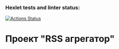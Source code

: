 ### Hexlet tests and linter status:
[![Actions Status](https://github.com/Andrey-Ryabchikov/frontend-project-11/actions/workflows/hexlet-check.yml/badge.svg)](https://github.com/Andrey-Ryabchikov/frontend-project-11/actions)

# Проект "RSS агрегатор"

